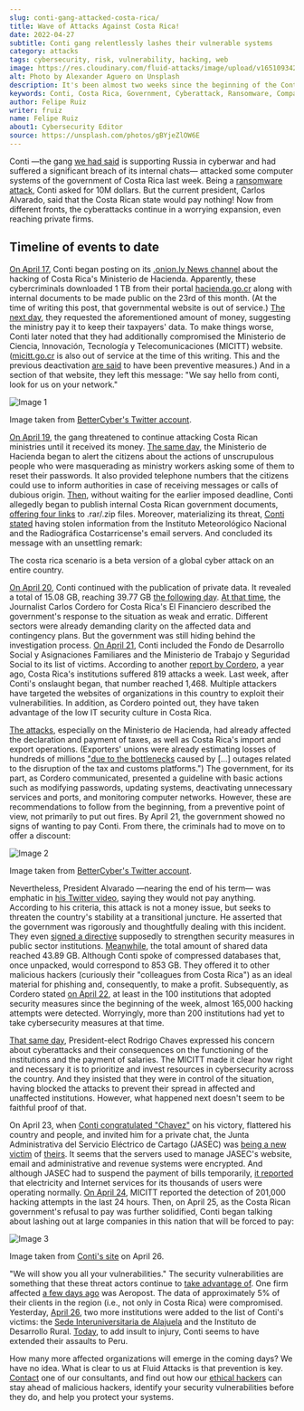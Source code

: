 ```yaml
---
slug: conti-gang-attacked-costa-rica/
title: Wave of Attacks Against Costa Rica!
date: 2022-04-27
subtitle: Conti gang relentlessly lashes their vulnerable systems
category: attacks
tags: cybersecurity, risk, vulnerability, hacking, web
image: https://res.cloudinary.com/fluid-attacks/image/upload/v1651093427/blog/conti-gang-attacked-costa-rica/cover_conti_costa_rica.webp
alt: Photo by Alexander Aguero on Unsplash
description: It's been almost two weeks since the beginning of the Conti gang's new wave of cyberattacks against Costa Rican organizations. Find out here what has happened.
keywords: Conti, Costa Rica, Government, Cyberattack, Ransomware, Companies, Ethical Hacking, Pentesting
author: Felipe Ruiz
writer: fruiz
name: Felipe Ruiz
about1: Cybersecurity Editor
source: https://unsplash.com/photos/gBYjeZlOW6E
---
```


Conti
—the gang [we had said](../timeline-new-cyberwar/)
is supporting Russia in cyberwar
and had suffered a significant breach of its internal chats—
attacked some computer systems of the government of Costa Rica
last week.
Being a [ransomware attack](../ransomware/),
Conti asked for 10M dollars.
But the current president,
Carlos Alvarado,
said that the Costa Rican state would pay nothing!
Now from different fronts,
the cyberattacks continue in a worrying expansion,
even reaching private firms.

## Timeline of events to date

[On April 17](https://twitter.com/_bettercyber_/status/1515792916140204041/photo/1),
Conti began posting on its [.onion.ly News channel](https://continewsnv5otx5kaoje7krkto2qbu3gtqef22mnr7eaxw3y6ncz3ad.onion.ly/)
about the hacking of Costa Rica's Ministerio de Hacienda.
Apparently,
these cybercriminals downloaded 1 TB
from their portal [hacienda.go.cr](https://www.hacienda.go.cr/)
along with internal documents
to be made public on the 23rd of this month.
(At the time of writing this post,
that governmental website is out of service.)
[The next day](https://twitter.com/_bettercyber_/status/1516111101703958538/photo/1),
they requested the aforementioned amount of money,
suggesting the ministry pay it
to keep their taxpayers' data.
To make things worse,
Conti later noted that
they had additionally compromised the Ministerio de Ciencia,
Innovación, Tecnología y Telecomunicaciones (MICITT) website.
([micitt.go.cr](https://www.micitt.go.cr/)
is also out of service
at the time of this writing.
This and the previous deactivation [are said](https://www.elfinancierocr.com/tecnologia/mas-instituciones-bajo-ataque-de-conti-que-aumenta/DDMQK5ZXKFHBXDGFB3MTX3GYR4/story/)
to have been preventive measures.)
And in a section of that website,
they left this message:
"We say hello from conti,
look for us on your network."

<div class="imgblock">

![Image 1](https://res.cloudinary.com/fluid-attacks/image/upload/v1651104275/blog/conti-gang-attacked-costa-rica/image1_conti_bettercyber.webp)

<div class="title">

Image taken from [BetterCyber's Twitter account](https://twitter.com/_bettercyber_/status/1515792916140204041/photo/1).

</div>

</div>

[On April 19](https://twitter.com/_bettercyber_/status/1516344303525765124/photo/1),
the gang threatened to continue attacking Costa Rican ministries
until it received its money.
[The same day](https://twitter.com/HaciendaCR/status/1516401226862284803/photo/1),
the Ministerio de Hacienda began to alert the citizens
about the actions of unscrupulous people
who were masquerading as ministry workers
asking some of them to reset their passwords.
It also provided telephone numbers
that the citizens could use to inform authorities
in case of receiving messages or calls of dubious origin.
[Then](https://twitter.com/_bettercyber_/status/1516486086444396545/photo/1),
without waiting for the earlier imposed deadline,
Conti allegedly began to publish
internal Costa Rican government documents,
[offering four links](https://twitter.com/_bettercyber_/status/1516568617269219339/photo/1)
to .rar/.zip files.
Moreover,
materializing its threat,
[Conti stated](https://twitter.com/_bettercyber_/status/1516569937418113025/photo/1)
having stolen information
from the Instituto Meteorológico Nacional
and the Radiográfica Costarricense's email servers.
And concluded its message
with an unsettling remark:

<quote-box>

The costa rica scenario is a beta version
of a global cyber attack on an entire country.

</quote-box>

[On April 20](https://twitter.com/_bettercyber_/status/1516934122878517248/photo/1),
Conti continued with the publication of private data.
It revealed a total of 15.08 GB,
reaching 39.77 GB [the following day](https://twitter.com/_bettercyber_/status/1517097783446192130/photo/1).
[At that time](https://www.elfinancierocr.com/tecnologia/mas-instituciones-bajo-ataque-de-conti-que-aumenta/DDMQK5ZXKFHBXDGFB3MTX3GYR4/story/),
the Journalist Carlos Cordero
for Costa Rica's El Financiero
described the government's response to the situation
as weak and erratic.
Different sectors were already demanding clarity
on the affected data and contingency plans.
But the government was still hiding
behind the investigation process.
[On April 21](https://twitter.com/_bettercyber_/status/1517130809660121092/photo/1),
Conti included the Fondo de Desarrollo Social y Asignaciones Familiares
and the Ministerio de Trabajo y Seguridad Social
to its list of victims.
According to another [report by Cordero](https://www.elfinancierocr.com/tecnologia/ataques-ciberneticos-aumentaron-contra-empresas-e/3UKWNFT67RABXOS6MLXBUDEGM4/story/),
a year ago,
Costa Rica's institutions suffered 819 attacks a week.
Last week,
after Conti's onslaught began,
that number reached 1,468.
Multiple attackers have targeted the websites of organizations
in this country
to exploit their vulnerabilities.
In addition,
as Cordero pointed out,
they have taken advantage of the low IT security culture
in Costa Rica.

<div>
<cta-banner
buttontxt="Read more"
link="/solutions/ethical-hacking/"
title="Get started with Fluid Attacks' Ethical Hacking solution right now"
/>
</div>

[The attacks](https://www.elfinancierocr.com/tecnologia/gobierno-emite-directriz-para-enfrentar-a-hackers/LQL2IWCVF5EMDAN7U3MO5D4TDM/story/),
especially on the Ministerio de Hacienda,
had already affected the declaration and payment of taxes,
as well as Costa Rica's import and export operations.
(Exporters' unions were already estimating losses
of hundreds of millions
["due to the bottlenecks](https://therecord.media/conti-ransomware-attack-was-aimed-at-destabilizing-government-transition-costa-rican-president-says/)
caused by \[...\] outages
related to the disruption of the tax and customs platforms.")
The government,
for its part,
as Cordero communicated,
presented a guideline with basic actions
such as modifying passwords,
updating systems,
deactivating unnecessary services and ports,
and monitoring computer networks.
However,
these are recommendations to follow from the beginning,
from a preventive point of view,
not primarily to put out fires.
By April 21,
the government showed no signs of wanting to pay Conti.
From there,
the criminals had to move on to offer a discount:

<div class="imgblock">

![Image 2](https://res.cloudinary.com/fluid-attacks/image/upload/v1651104275/blog/conti-gang-attacked-costa-rica/image2_conti_bettercyber.webp)

<div class="title">

Image taken from [BetterCyber's Twitter account](https://twitter.com/_bettercyber_/status/1517155508704010240/photo/1).

</div>

</div>

Nevertheless,
President Alvarado
—nearing the end of his term—
was emphatic in [his Twitter video](https://twitter.com/CarlosAlvQ/status/1517212653520891905?cxt=HHwWgsC53dW3nI4qAAAA),
saying they would not pay anything.
According to his criteria,
this attack is not a money issue,
but seeks to threaten the country's stability
at a transitional juncture.
He asserted that
the government was rigorously and thoughtfully dealing
with this incident.
They even [signed a directive](https://www.presidencia.go.cr/comunicados/2022/04/gobierno-firma-directriz-que-fortalece-las-medidas-de-ciberseguridad-del-sector-publico/)
supposedly to strengthen security measures
in public sector institutions.
[Meanwhile](https://twitter.com/_bettercyber_/status/1517207258563813376/photo/1),
the total amount of shared data reached 43.89 GB.
Although Conti spoke of compressed databases
that, once unpacked, would correspond to 853 GB.
They offered it to other malicious hackers
(curiously their "colleagues from Costa Rica")
as an ideal material for phishing and,
consequently,
to make a profit.
Subsequently,
as Cordero stated [on April 22](https://www.elfinancierocr.com/tecnologia/casi-165000-intentos-de-hackeo-y-de-software/WGOXXWPPIVFPFACDBNI7ZCZ3V4/story/),
at least in the 100 institutions
that adopted security measures since the beginning of the week,
almost 165,000 hacking attempts were detected.
Worryingly,
more than 200 institutions had yet to take cybersecurity measures
at that time.

[That same day](https://www.elfinancierocr.com/tecnologia/casi-165000-intentos-de-hackeo-y-de-software/WGOXXWPPIVFPFACDBNI7ZCZ3V4/story/),
President-elect Rodrigo Chaves expressed his concern
about cyberattacks and their consequences
on the functioning of the institutions
and the payment of salaries.
The MICITT made it clear
how right and necessary it is to prioritize
and invest resources in
cybersecurity across the country.
And they insisted that
they were in control of the situation,
having blocked the attacks
to prevent their spread in affected and unaffected institutions.
However,
what happened next doesn't seem to be faithful proof of that.

On April 23,
when [Conti congratulated "Chavez"](https://twitter.com/_bettercyber_/status/1517865344429441024/photo/1)
on his victory,
flattered his country and people,
and invited him for a private chat,
the Junta Administrativa del Servicio Eléctrico de Cartago (JASEC)
was [being a new victim](https://therecord.media/conti-ransomware-cripples-systems-of-electricity-manager-in-costa-rican-town/)
of [theirs](https://twitter.com/_bettercyber_/status/1518155247788740608/photo/1).
It seems that the servers used to manage JASEC's website,
email and administrative and revenue systems were encrypted.
And although JASEC had to suspend the payment of bills temporarily,
[it reported](https://www.facebook.com/photo/?fbid=358984659594201&set=a.256898136469521)
that electricity and Internet services
for its thousands of users
were operating normally.
[On April 24](https://www.elfinancierocr.com/tecnologia/detectan-otros-201000-intentos-de-hackeo-en-153/VTP447KOJZEGRBGMXOHZMVEDAI/story/),
MICITT reported the detection of 201,000 hacking attempts
in the last 24 hours.
Then,
on April 25,
as the Costa Rican government's refusal to pay was further solidified,
Conti began talking about lashing out at large companies in this nation
that will be forced to pay:

<div class="imgblock">

![Image 3](https://res.cloudinary.com/fluid-attacks/image/upload/v1651104275/blog/conti-gang-attacked-costa-rica/image3_conti_costa_rica.webp)

<div class="title">

Image taken from [Conti's site](https://continewsnv5otx5kaoje7krkto2qbu3gtqef22mnr7eaxw3y6ncz3ad.onion.ly/)
on April 26.

</div>

</div>

"We will show you all your vulnerabilities."
The security vulnerabilities are something
that these threat actors continue
to [take advantage of](https://www.elfinancierocr.com/tecnologia/que-hackeo-conti-en-jasec-la-nueva-entidad-en/NPT74BALHVB7TDPRUIPFRB772Q/story/).
One firm affected [a few days ago](https://www.elfinancierocr.com/tecnologia/carlos-herrera-ceo-de-aeropost-ataque-expuso-datos/EXXFKHDNWVGAZAATW73ZGRBVMM/story/)
was Aeropost.
The data of approximately 5% of their clients
in the region (i.e., not only in Costa Rica)
were compromised.
Yesterday,
[April 26](https://www.elfinancierocr.com/tecnologia/conti-ataca-dos-instituciones-mas-inder-y-la-sede/FEND6DV4OVAETJ4X3RBMFO3L5Q/story/),
two more institutions were added to the list of Conti's victims:
the [Sede Interuniversitaria de Alajuela](https://twitter.com/_bettercyber_/status/1518998432651878400?cxt=HHwWgIC5idnByJQqAAAA)
and the Instituto de Desarrollo Rural.
[Today](https://twitter.com/_bettercyber_/status/1519303501456855040/photo/1),
to add insult to injury,
Conti seems to have extended their assaults to Peru.

How many more affected organizations
will emerge in the coming days?
We have no idea.
What is clear to us
at Fluid Attacks
is that prevention is key.
[Contact](../../contact-us/)
one of our consultants,
and find out how our [ethical hackers](../../solutions/ethical-hacking/)
can stay ahead of malicious hackers,
identify your security vulnerabilities before they do,
and help you protect your systems.
